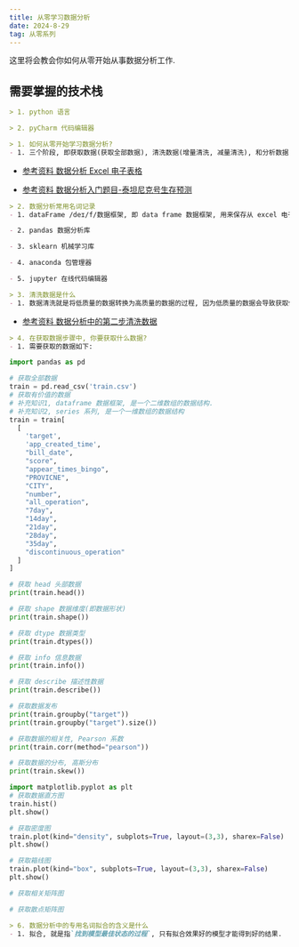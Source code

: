 ```yaml
---
title: 从零学习数据分析
date: 2024-8-29
tag: 从零系列
---
```

这里将会教会你如何从零开始从事数据分析工作.

## 需要掌握的技术栈
``` md
> 1. python 语言

> 2. pyCharm 代码编辑器
```

``` md
> 1. 如何从零开始学习数据分析?
- 1. 三个阶段, 即获取数据(获取全部数据), 清洗数据(增量清洗, 减量清洗), 和分析数据(获取特征变量和目标变量, 利用模型机械训练, 交叉验证模型 score 得分).
```
- [参考资料 数据分析 Excel 电子表格](https://www.bilibili.com/video/BV14K4y1h7p3/?spm_id_from=333.337.search-card.all.click&vd_source=d8f1a92a6819b609cd269c666021ba71)

- [参考资料 数据分析入门题目-泰坦尼克号生存预测](https://blog.csdn.net/s_m_c/article/details/112653259)

``` md
> 2. 数据分析常用名词记录
- 1. dataFrame /deɪ/f/数据框架, 即 data frame 数据框架, 用来保存从 excel 电子表格所读取的数据.

- 2. pandas 数据分析库

- 3. sklearn 机械学习库

- 4. anaconda 包管理器

- 5. jupyter 在线代码编辑器
```

``` md
> 3. 清洗数据是什么
- 1. 数据清洗就是将低质量的数据转换为高质量的数据的过程, 因为低质量的数据会导致获取低质量的分析结果和挖掘结果.
```
- [参考资料 数据分析中的第二步清洗数据](https://www.bilibili.com/video/BV1qb411M7ew/?spm_id_from=333.337.search-card.all.click&vd_source=d8f1a92a6819b609cd269c666021ba71)

``` md
> 4. 在获取数据步骤中, 你要获取什么数据?
- 1. 需要获取的数据如下:
```
``` python
import pandas as pd

# 获取全部数据
train = pd.read_csv('train.csv')
# 获取有价值的数据
# 补充知识1, dataframe 数据框架, 是一个二维数组的数据结构. 
# 补充知识2, series 系列, 是一个一维数组的数据结构
train = train[
  [
    'target', 
    'app_created_time', 
    "bill_date", 
    "score", 
    "appear_times_bingo", 
    "PROVICNE", 
    "CITY", 
    "number", 
    "all_operation", 
    "7day", 
    "14day", 
    "21day", 
    "28day", 
    "35day", 
    "discontinuous_operation"
  ]
]

# 获取 head 头部数据
print(train.head())

# 获取 shape 数据维度(即数据形状)
print(train.shape())

# 获取 dtype 数据类型
print(train.dtypes())

# 获取 info 信息数据
print(train.info())

# 获取 describe 描述性数据
print(train.describe())

# 获取数据发布
print(train.groupby("target"))
print(train.groupby("target").size())

# 获取数据的相关性, Pearson 系数
print(train.corr(method="pearson"))

# 获取数据的分布, 高斯分布
print(train.skew())

import matplotlib.pyplot as plt
# 获取数据直方图
train.hist()
plt.show()

# 获取密度图
train.plot(kind="density", subplots=True, layout=(3,3), sharex=False)
plt.show()

# 获取箱线图
train.plot(kind="box", subplots=True, layout=(3,3), sharex=False)
plt.show()

# 获取相关矩阵图

# 获取散点矩阵图

```

``` md
> 6. 数据分析中的专用名词拟合的含义是什么
- 1. 拟合, 就是指`找到模型最佳状态的过程`, 只有拟合效果好的模型才能得到好的结果.
```

